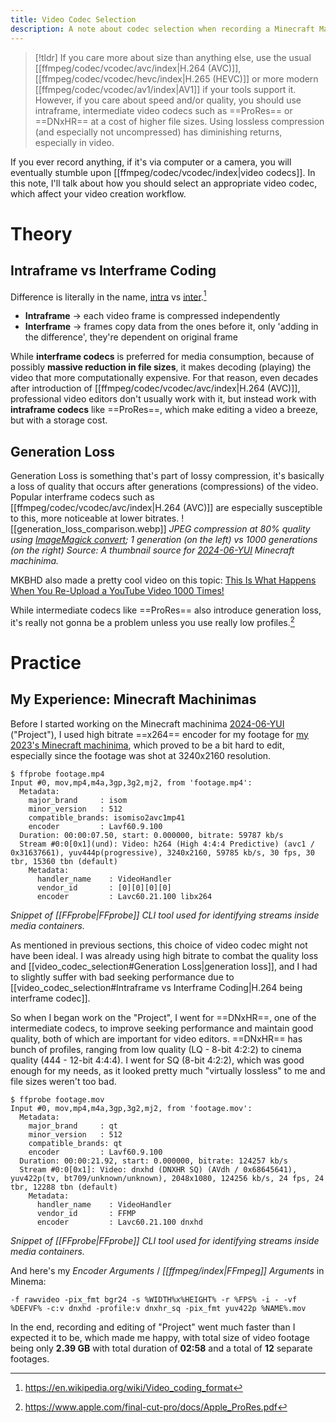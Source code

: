 ```yaml
---
title: Video Codec Selection
description: A note about codec selection when recording a Minecraft Machinima. (Can be applied to recording outside of Minecraft Machinimas)
---
```

> [!tldr]
> If you care more about size than anything else, use the usual [[ffmpeg/codec/vcodec/avc/index|H.264 (AVC)]], [[ffmpeg/codec/vcodec/hevc/index|H.265 (HEVC)]] or more modern [[ffmpeg/codec/vcodec/av1/index|AV1]] if your tools support it.
> However, if you care about speed and/or quality, you should use intraframe, intermediate video codecs such as ==ProRes== or ==DNxHR== at a cost of higher file sizes.
> Using lossless compression (and especially not uncompressed) has diminishing returns, especially in video.

If you ever record anything, if it's via computer or a camera, you will eventually stumble upon [[ffmpeg/codec/vcodec/index|video codecs]]. In this note, I'll talk about how you should select an appropriate video codec, which affect your video creation workflow.
# Theory
## Intraframe vs Interframe Coding
Difference is literally in the name, [intra](https://en.wiktionary.org/wiki/intra-#English) vs [inter](https://en.wiktionary.org/wiki/inter-#English).[^1]
* **Intraframe** -> each video frame is compressed independently
* **Interframe** -> frames copy data from the ones before it, only 'adding in the difference', they're dependent on original frame

While **interframe codecs** is preferred for media consumption, because of possibly **massive reduction in file sizes**, it makes decoding (playing) the video that more computationally expensive. For that reason, even decades after introduction of [[ffmpeg/codec/vcodec/avc/index|H.264 (AVC)]], professional video editors don't usually work with it, but instead work with **intraframe codecs** like ==ProRes==, which make editing a video a breeze, but with a storage cost.
## Generation Loss
Generation Loss is something that's part of lossy compression, it's basically a loss of quality that occurs after generations (compressions) of the video.
Popular interframe codecs such as [[ffmpeg/codec/vcodec/avc/index|H.264 (AVC)]] are especially susceptible to this, more noticeable at lower bitrates. 
![[generation_loss_comparison.webp]]
*JPEG compression at 80% quality using [ImageMagick convert](https://imagemagick.org/script/convert.php); 1 generation (on the left) vs 1000 generations (on the right) Source: A thumbnail source for [2024-06-YUI](https://youtu.be/ksJQnBe_qGE) Minecraft machinima.*

MKBHD also made a pretty cool video on this topic: [This Is What Happens When You Re-Upload a YouTube Video 1000 Times!](https://www.youtube.com/watch?v=JR4KHfqw-oE)

While intermediate codecs like ==ProRes== also introduce generation loss, it's really not gonna be a problem unless you use really low profiles.[^2]
# Practice
## My Experience: Minecraft Machinimas
Before I started working on the Minecraft machinima [2024-06-YUI](https://youtu.be/ksJQnBe_qGE) ("Project"), I used high bitrate ==x264== encoder for my footage for [my 2023's Minecraft machinima](https://youtu.be/_r-IfyCsA3A), which proved to be a bit hard to edit, especially since the footage was shot at 3240x2160 resolution.
```
$ ffprobe footage.mp4
Input #0, mov,mp4,m4a,3gp,3g2,mj2, from 'footage.mp4':
  Metadata:
    major_brand     : isom
    minor_version   : 512
    compatible_brands: isomiso2avc1mp41
    encoder         : Lavf60.9.100
  Duration: 00:00:07.50, start: 0.000000, bitrate: 59787 kb/s
  Stream #0:0[0x1](und): Video: h264 (High 4:4:4 Predictive) (avc1 / 0x31637661), yuv444p(progressive), 3240x2160, 59785 kb/s, 30 fps, 30 tbr, 15360 tbn (default)
    Metadata:
      handler_name    : VideoHandler
      vendor_id       : [0][0][0][0]
      encoder         : Lavc60.21.100 libx264
```
*Snippet of [[FFprobe|FFprobe]] CLI tool used for identifying streams inside media containers.*

As mentioned in previous sections, this choice of video codec might not have been ideal. I was already using high bitrate to combat the quality loss and [[video_codec_selection#Generation Loss|generation loss]], and I had to slightly suffer with bad seeking performance due to [[video_codec_selection#Intraframe vs Interframe Coding|H.264 being interframe codec]].

So when I began work on the "Project", I went for ==DNxHR==, one of the intermediate codecs, to improve seeking performance and maintain good quality, both of which are important for video editors.
==DNxHR== has bunch of profiles, ranging from low quality (LQ - 8-bit 4:2:2) to cinema quality (444 - 12-bit 4:4:4). I went for SQ (8-bit 4:2:2), which was good enough for my needs, as it looked pretty much "virtually lossless" to me and file sizes weren't too bad.
```
$ ffprobe footage.mov
Input #0, mov,mp4,m4a,3gp,3g2,mj2, from 'footage.mov':
  Metadata:
    major_brand     : qt
    minor_version   : 512
    compatible_brands: qt
    encoder         : Lavf60.9.100
  Duration: 00:00:21.92, start: 0.000000, bitrate: 124257 kb/s
  Stream #0:0[0x1]: Video: dnxhd (DNXHR SQ) (AVdh / 0x68645641), yuv422p(tv, bt709/unknown/unknown), 2048x1080, 124256 kb/s, 24 fps, 24 tbr, 12288 tbn (default)
    Metadata:
      handler_name    : VideoHandler
      vendor_id       : FFMP
      encoder         : Lavc60.21.100 dnxhd
```
*Snippet of [[FFprobe|FFprobe]] CLI tool used for identifying streams inside media containers.*

And here's my *Encoder Arguments* / *[[ffmpeg/index|FFmpeg]] Arguments* in Minema:
```
-f rawvideo -pix_fmt bgr24 -s %WIDTH%x%HEIGHT% -r %FPS% -i - -vf %DEFVF% -c:v dnxhd -profile:v dnxhr_sq -pix_fmt yuv422p %NAME%.mov
```

In the end, recording and editing of "Project" went much faster than I expected it to be, which made me happy, with total size of video footage being only **2.39 GB** with total duration of **02:58** and a total of **12** separate footages.
[^1]: https://en.wikipedia.org/wiki/Video_coding_format
[^2]: https://www.apple.com/final-cut-pro/docs/Apple_ProRes.pdf